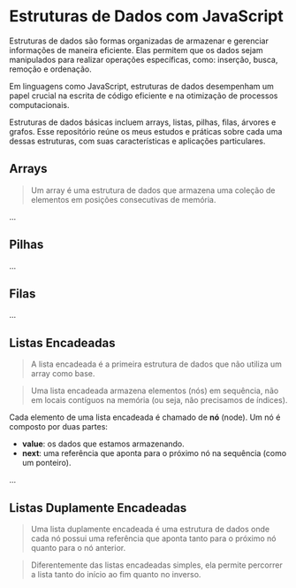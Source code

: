 # Estruturas de Dados com JavaScript

Estruturas de dados são formas organizadas de armazenar e gerenciar informações de maneira eficiente. Elas permitem que os dados sejam manipulados para realizar operações específicas, como: inserção, busca, remoção e ordenação.

Em linguagens como JavaScript, estruturas de dados desempenham um papel crucial na escrita de código eficiente e na otimização de processos computacionais.

Estruturas de dados básicas incluem arrays, listas, pilhas, filas, árvores e grafos. Esse repositório reúne os meus estudos e práticas sobre cada uma dessas estruturas, com suas características e aplicações particulares.

## Arrays
> Um array é uma estrutura de dados que armazena uma coleção de elementos em posições consecutivas de memória.

...

## Pilhas
...

## Filas
...

## Listas Encadeadas
> A lista encadeada é a primeira estrutura de dados que não utiliza um array como base.

> Uma lista encadeada armazena elementos (nós) em sequência, não em locais contíguos na memória (ou seja, não precisamos de índices).

Cada elemento de uma lista encadeada é chamado de **nó** (node). Um nó é composto por duas partes:
* **value**: os dados que estamos armazenando.
* **next**: uma referência que aponta para o próximo nó na sequência (como um ponteiro).

...

## Listas Duplamente Encadeadas
> Uma lista duplamente encadeada é uma estrutura de dados onde cada nó possui uma referência que aponta tanto para o próximo nó quanto para o nó anterior.

> Diferentemente das listas encadeadas simples, ela permite percorrer a lista tanto do início ao fim quanto no inverso.